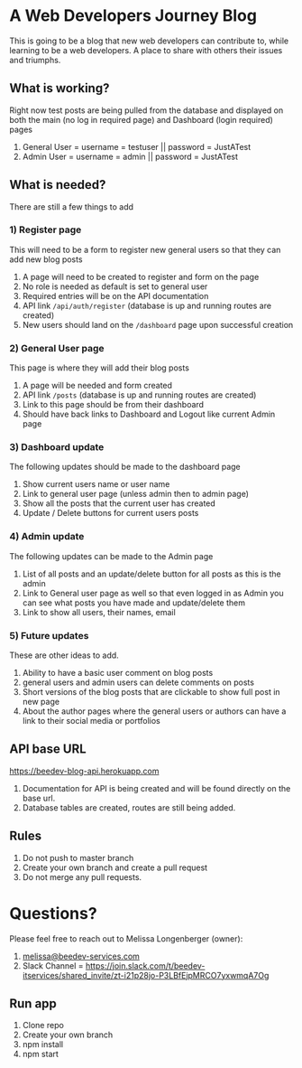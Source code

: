 # A Web Developers Journey Blog
This is going to be a blog that new web developers can contribute to, while learning to be a web developers.  A place to share with others their issues and triumphs.

## What is working?
Right now test posts are being pulled from the database and displayed on both the main (no log in required page) and Dashboard (login required) pages

1. General User = username = testuser || password = JustATest
2. Admin User = username = admin || password = JustATest

## What is needed?
There are still a few things to add

### 1) Register page
This will need to be a form to register new general users so that they can add new blog posts

1. A page will need to be created to register and form on the page
2. No role is needed as default is set to general user
3. Required entries will be on the API documentation
4. API link `/api/auth/register` (database is up and running routes are created)
5. New users should land on the `/dashboard` page upon successful creation

### 2) General User page
This page is where they will add their blog posts

1. A page will be needed and form created
2. API link `/posts` (database is up and running routes are created)
3. Link to this page should be from their dashboard
4. Should have back links to Dashboard and Logout like current Admin page

### 3) Dashboard update
The following updates should be made to the dashboard page

1. Show current users name or user name
2. Link to general user page (unless admin then to admin page)
3. Show all the posts that the current user has created
4. Update / Delete buttons for current users posts

### 4) Admin update
The following updates can be made to the Admin page

1. List of all posts and an update/delete button for all posts as this is the admin
2. Link to General user page as well so that even logged in as Admin you can see what posts you have made and update/delete them
3. Link to show all users, their names, email

### 5) Future updates
These are other ideas to add.

1. Ability to have a basic user comment on blog posts
2. general users and admin users can delete comments on posts
3. Short versions of the blog posts that are clickable to show full post in new page
4. About the author pages where the general users or authors can have a link to their social media or portfolios

## API base URL
https://beedev-blog-api.herokuapp.com

1. Documentation for API is being created and will be found directly on the base url.
2. Database tables are created, routes are still being added.

## Rules
1. Do not push to master branch
2. Create your own branch and create a pull request
3. Do not merge any pull requests.

# Questions?
Please feel free to reach out to Melissa Longenberger (owner):
1. melissa@beedev-services.com 
2. Slack Channel = https://join.slack.com/t/beedev-itservices/shared_invite/zt-i21p28jo-P3LBfEjpMRCO7yxwmqA7Og

## Run app
1. Clone repo
2. Create your own branch
3. npm install
4. npm start
